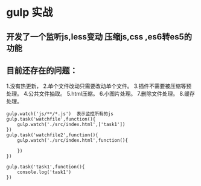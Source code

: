 # gulp 实战
## 开发了一个监听js,less变动 压缩js,css ,es6转es5的功能
## 目前还存在的问题：
1.没有热更新，
2.单个文件改动只需要改动单个文件。
3.插件不需要被压缩等预处理。
4.公共文件抽取。
5.html压缩。
6.小图片处理。
7.删除文件处理。
8.缓存处理。

    gulp.watch('js/**/*.js')  表示监控所有的js
    gulp.task('watchfile',function(){
        gulp.watch('./src/index.html',['task1'])
    })
    gulp.task('watchfile2',function(){
        gulp.watch('./src/index.html',function(){
            
        })
    })
    
    gulp.task('task1',function(){
        console.log('task1')
    })
